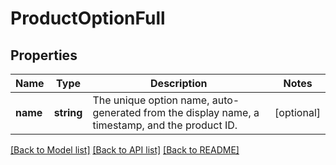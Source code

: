 # ProductOptionFull

## Properties
Name | Type | Description | Notes
------------ | ------------- | ------------- | -------------
**name** | **string** | The unique option name, auto-generated from the display name, a timestamp, and the product ID. | [optional] 

[[Back to Model list]](../README.md#documentation-for-models) [[Back to API list]](../README.md#documentation-for-api-endpoints) [[Back to README]](../README.md)


